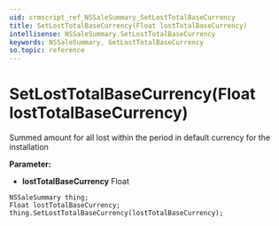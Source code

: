 ```yaml
---
uid: crmscript_ref_NSSaleSummary_SetLostTotalBaseCurrency
title: SetLostTotalBaseCurrency(Float lostTotalBaseCurrency)
intellisense: NSSaleSummary.SetLostTotalBaseCurrency
keywords: NSSaleSummary, GetLostTotalBaseCurrency
so.topic: reference
---
```


# SetLostTotalBaseCurrency(Float lostTotalBaseCurrency)

Summed amount for all lost within the period in default currency for the installation

**Parameter:** 
* **lostTotalBaseCurrency** Float

```crmscript
NSSaleSummary thing;
Float lostTotalBaseCurrency;
thing.SetLostTotalBaseCurrency(lostTotalBaseCurrency);
```

